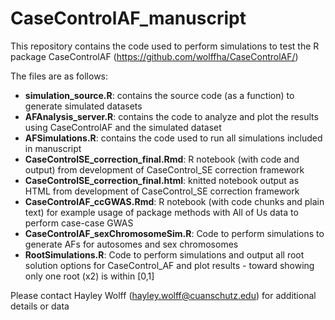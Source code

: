 # CaseControlAF_manuscript

This repository contains the code used to perform simulations to test the R package CaseControlAF (<https://github.com/wolffha/CaseControlAF/>)

The files are as follows:

* **simulation_source.R**: contains the source code (as a function) to generate simulated datasets
* **AFAnalysis_server.R**: contains the code to analyze and plot the results using CaseControlAF and the simulated dataset
* **AFSimulations.R**: contains the code used to run all simulations included in manuscript
* **CaseControlSE_correction_final.Rmd**: R notebook (with code and output) from development of CaseControl_SE correction framework
* **CaseControlSE_correction_final.html**: knitted notebook output as HTML from development of CaseControl_SE correction framework
* **CaseControlAF_ccGWAS.Rmd**: R notebook (with code chunks and plain text) for example usage of package methods with All of Us data to perform case-case GWAS
* **CaseControlAF_sexChromosomeSim.R**: Code to perform simulations to generate AFs for autosomes and sex chromosomes 
* **RootSimulations.R**: Code to perform simulations and output all root solution options for CaseControl_AF and plot results - toward showing only one root (x2) is within [0,1]

Please contact Hayley Wolff (hayley.wolff@cuanschutz.edu) for additional details or data
